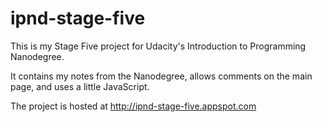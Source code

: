 # ipnd-stage-five
This is my Stage Five project for Udacity's Introduction to Programming Nanodegree.

It contains my notes from the Nanodegree, allows comments on the main page, and uses a little JavaScript.

The project is hosted at http://ipnd-stage-five.appspot.com


